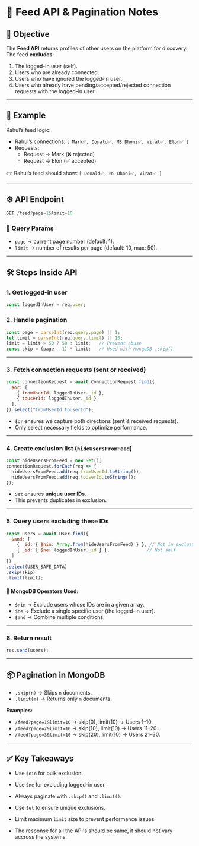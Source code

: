 # 📘 Feed API & Pagination Notes

## 🎯 Objective  
The **Feed API** returns profiles of other users on the platform for discovery.  
The feed **excludes**:  
1. The logged-in user (self).  
2. Users who are already connected.  
3. Users who have ignored the logged-in user.  
4. Users who already have pending/accepted/rejected connection requests with the logged-in user.  

---

## 🧠 Example  
Rahul’s feed logic:  
- Rahul’s connections: `[ Mark✅, Donald✅, MS Dhoni✅, Virat✅, Elon✅ ]`  
- Requests:  
  - Request → Mark (❌ rejected)  
  - Request → Elon (✅ accepted)  

👉 Rahul’s feed should show: `[ Donald✅, MS Dhoni✅, Virat✅ ]`  

---

## ⚙️ API Endpoint  

```js
GET /feed?page=1&limit=10
```

### 🔹 Query Params  
- `page` → current page number (default: 1).  
- `limit` → number of results per page (default: 10, max: 50).  

---

## 🛠️ Steps Inside API  

### 1. Get logged-in user  
```js
const loggedInUser = req.user;
```

### 2. Handle pagination  
```js
const page = parseInt(req.query.page) || 1;
let limit = parseInt(req.query.limit) || 10;
limit = limit > 50 ? 50 : limit;   // Prevent abuse
const skip = (page - 1) * limit;   // Used with MongoDB .skip()
```

---

### 3. Fetch connection requests (sent or received)  
```js
const connectionRequest = await ConnectionRequest.find({
  $or: [
    { fromUserId: loggedInUser._id },
    { toUserId: loggedInUser._id }
  ],
}).select("fromUserId toUserId");
```
- `$or` ensures we capture both directions (sent & received requests).  
- Only select necessary fields to optimize performance.  

---

### 4. Create exclusion list (`hideUsersFromFeed`)  
```js
const hideUsersFromFeed = new Set();
connectionRequest.forEach(req => {
  hideUsersFromFeed.add(req.fromUserId.toString());
  hideUsersFromFeed.add(req.toUserId.toString());
});
```
- `Set` ensures **unique user IDs**.  
- This prevents duplicates in exclusion.  

---

### 5. Query users excluding these IDs  
```js
const users = await User.find({
  $and: [
    { _id: { $nin: Array.from(hideUsersFromFeed) } }, // Not in exclusion list
    { _id: { $ne: loggedInUser._id } },              // Not self
  ]
})
.select(USER_SAFE_DATA)
.skip(skip)
.limit(limit);
```

#### 🔑 MongoDB Operators Used:
- `$nin` → Exclude users whose IDs are in a given array.  
- `$ne` → Exclude a single specific user (the logged-in user).  
- `$and` → Combine multiple conditions.  

---

### 6. Return result  
```js
res.send(users);
```

---

## 📦 Pagination in MongoDB  
- `.skip(n)` → Skips `n` documents.  
- `.limit(m)` → Returns only `m` documents.  

**Examples:**  
- `/feed?page=1&limit=10` → skip(0), limit(10) → Users 1–10.  
- `/feed?page=2&limit=10` → skip(10), limit(10) → Users 11–20.  
- `/feed?page=3&limit=10` → skip(20), limit(10) → Users 21–30.  

---

## ✅ Key Takeaways  
- Use `$nin` for bulk exclusion.  
- Use `$ne` for excluding logged-in user.  
- Always paginate with `.skip()` and `.limit()`.  
- Use `Set` to ensure unique exclusions.  
- Limit maximum `limit` size to prevent performance issues.  

- The response for all the API's should be same, it should not vary accross the systems.


